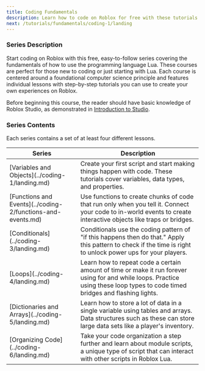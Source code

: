 ```yaml
---
title: Coding Fundamentals
description: Learn how to code on Roblox for free with these tutorials. Build projects, code games, and learn computer science with Luau.
next: /tutorials/fundamentals/coding-1/landing
---
```


### Series Description

Start coding on Roblox with this free, easy-to-follow series covering the fundamentals of how to use the programming language Lua. These courses are perfect for those new to coding or just starting with Lua. Each course is centered around a foundational computer science principle and features individual lessons with step-by-step tutorials you can use to create your own experiences on Roblox.

Before beginning this course, the reader should have basic knowledge of Roblox Studio, as demonstrated in [Introduction to Studio](../../first-experience/index.md).

### Series Contents

Each series contains a set of at least four different lessons.

<table>
<thead>
   <tr>
    <th>Series</th>
    <th>Description</th>
   </tr>
</thead>
<tbody>
   <tr>
    <td>[Variables and Objects](../coding-1/landing.md)</td>
    <td> Create your first script and start making things happen with code. These tutorials cover variables, data types, and properties.</td>
   </tr>
   <tr>
    <td>[Functions and Events](../coding-2/functions-and-events.md)</td>
    <td>Use functions to create chunks of code that run only when you tell it. Connect your code to in-world events to create interactive objects like traps or bridges.</td>
   </tr>
   <tr>
   <td>[Conditionals](../coding-3/landing.md)</td>
    <td>Conditionals use the coding pattern of "if this happens then do that." Apply this pattern to check if the time is right to unlock power ups for your players.</td>
   </tr>
   <tr>
   <td>[Loops](../coding-4/landing.md)</td>
    <td>Learn how to repeat code a certain amount of time or make it run forever using for and while loops. Practice using these loop types to code timed bridges and flashing lights.</td>
   </tr>
   <tr>
   <td>[Dictionaries and Arrays](../coding-5/landing.md)</td>
    <td>Learn how to store a lot of data in a single variable using tables and arrays. Data structures such as these can store large data sets like a player's inventory.</td>
   </tr>
   <tr>
   <td>[Organizing Code](../coding-6/landing.md)</td>
    <td>Take your code organization a step further and learn about module scripts, a unique type of script that can interact with other scripts in Roblox Lua.</td>
   </tr>
</tbody>
</table>
